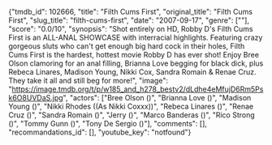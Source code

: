 {"tmdb_id": 102666, "title": "Filth Cums First", "original_title": "Filth Cums First", "slug_title": "filth-cums-first", "date": "2007-09-17", "genre": [""], "score": "0.0/10", "synopsis": "Shot entirely on HD, Robby D's Filth Cums First is an ALL-ANAL SHOWCASE with interracial highlights. Featuring crazy gorgeous sluts who can't get enough big hard cock in their holes, Filth Cums First is the hardest, hottest movie Robby D has ever shot! Enjoy Bree Olson clamoring for an anal filling, Brianna Love begging for black dick, plus Rebeca Linares, Madison Young, Nikki Cox, Sandra Romain &amp; Renae Cruz. They take it all and still beg for more!", "image": "https://image.tmdb.org/t/p/w185_and_h278_bestv2/dLdhe4eMfujD6Rm5Psk6O8UVDaS.jpg", "actors": ["Bree Olson ()", "Brianna Love ()", "Madison Young ()", "Nikki Rhodes ((As Nikki Coxxx))", "Rebeca Linares ()", "Renae Cruz ()", "Sandra Romain ()", "Jerry ()", "Marco Banderas ()", "Rico Strong ()", "Tommy Gunn ()", "Tony De Sergio ()"], "comments": [], "recommandations_id": [], "youtube_key": "notfound"}